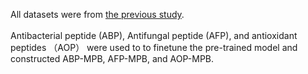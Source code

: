 All datasets were from [the previous study](https://github.com/dzjxzyd/UniDL4BioPep).<br><br>
Antibacterial peptide (ABP), Antifungal peptide (AFP), and antioxidant peptides （AOP） were used to to finetune the pre-trained model and constructed ABP-MPB, AFP-MPB, and AOP-MPB.<br><br>
